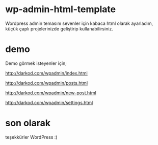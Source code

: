 # wp-admin-html-template
Wordpress admin temasını sevenler için kabaca html olarak ayarladım, küçük çaplı projelerinizde geliştirip kullanabilirsiniz.

# demo
Demo görmek isteyenler için;

http://darkod.com/wpadmin/index.html

http://darkod.com/wpadmin/posts.html

http://darkod.com/wpadmin/new-post.html

http://darkod.com/wpadmin/settings.html

# son olarak
teşekkürler WordPress :)